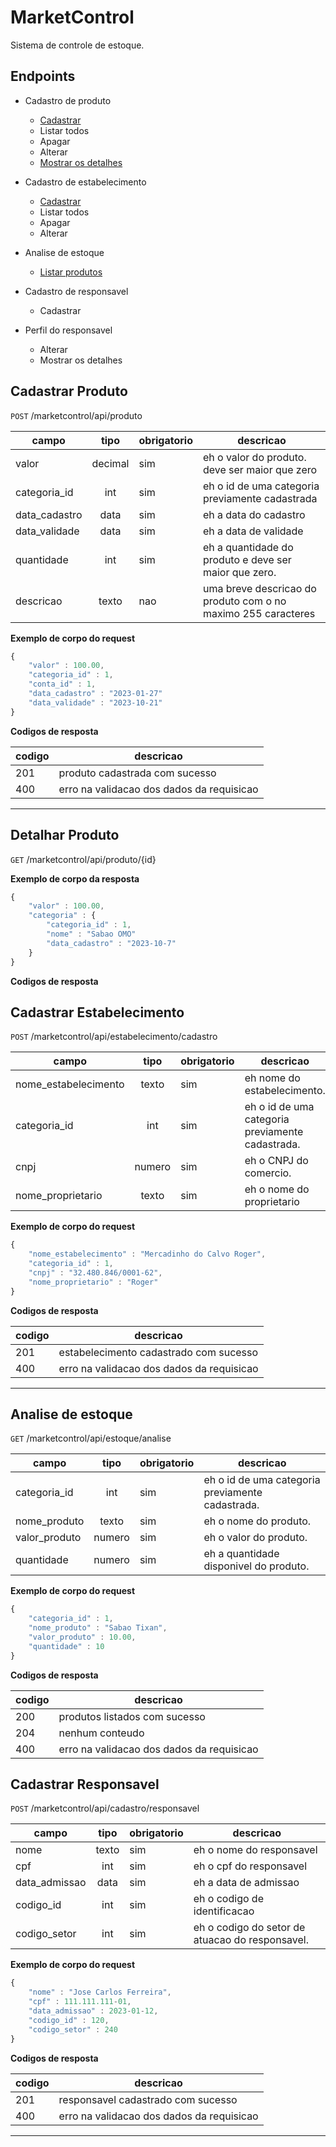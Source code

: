 # MarketControl
Sistema de controle de estoque.

## Endpoints
- Cadastro de produto
    - [Cadastrar](#cadastrar-produto)
    - Listar todos
    - Apagar
    - Alterar
    - [Mostrar os detalhes](#detalhar-produto)

- Cadastro de estabelecimento
    - [Cadastrar](#cadastrar-estabelecimento)
    - Listar todos
    - Apagar
    - Alterar
    
- Analise de estoque
    - [Listar produtos](#analise-de-estoque)
    
- Cadastro de responsavel
    - Cadastrar

- Perfil do responsavel
    - Alterar
    - Mostrar os detalhes


## Cadastrar Produto 
`POST` /marketcontrol/api/produto

| campo | tipo | obrigatorio | descricao 
|-----|:----:|-----------|---------
| valor | decimal | sim | eh o valor do produto. deve ser maior que zero 
| categoria_id | int | sim | eh o id de uma categoria previamente cadastrada 
| data_cadastro | data | sim | eh a data do cadastro
| data_validade | data | sim | eh a data de validade
| quantidade | int | sim | eh a quantidade do produto e deve ser maior que zero. 
| descricao | texto | nao | uma breve descricao do produto com o no maximo 255 caracteres

**Exemplo de corpo do request**

```js
{
    "valor" : 100.00,
    "categoria_id" : 1,
    "conta_id" : 1,
    "data_cadastro" : "2023-01-27"
    "data_validade" : "2023-10-21"
}
```

**Codigos de resposta**

| codigo | descricao
|-|-
| 201 | produto cadastrada com sucesso
| 400 | erro na validacao dos dados da requisicao

---

## Detalhar Produto
`GET` /marketcontrol/api/produto/{id}

**Exemplo de corpo da resposta**

```js
{
    "valor" : 100.00,
    "categoria" : {
        "categoria_id" : 1,
        "nome" : "Sabao OMO"
        "data_cadastro" : "2023-10-7"
    }
}
```

**Codigos de resposta**

## Cadastrar Estabelecimento 
`POST` /marketcontrol/api/estabelecimento/cadastro

| campo | tipo | obrigatorio | descricao 
|-----|:----:|-----------|---------
| nome_estabelecimento | texto | sim | eh nome do estabelecimento. 
| categoria_id | int | sim | eh o id de uma categoria previamente cadastrada. 
| cnpj | numero | sim | eh o CNPJ do comercio.
| nome_proprietario | texto | sim | eh o nome do proprietario


**Exemplo de corpo do request**

```js
{
    "nome_estabelecimento" : "Mercadinho do Calvo Roger",
    "categoria_id" : 1,
    "cnpj" : "32.480.846/0001-62",
    "nome_proprietario" : "Roger"
}
```

**Codigos de resposta**

| codigo | descricao
|-|-
| 201 | estabelecimento cadastrado com sucesso
| 400 | erro na validacao dos dados da requisicao

---

## Analise de estoque
`GET` /marketcontrol/api/estoque/analise

| campo | tipo | obrigatorio | descricao 
|-----|:----:|-----------|--------- 
| categoria_id | int | sim | eh o id de uma categoria previamente cadastrada. 
| nome_produto | texto | sim | eh o nome do produto.
| valor_produto | numero | sim | eh o valor do produto.
| quantidade | numero | sim | eh a quantidade disponivel do produto.

**Exemplo de corpo do request**

```js
{
    "categoria_id" : 1,
    "nome_produto" : "Sabao Tixan",
    "valor_produto" : 10.00,
    "quantidade" : 10
}
```

**Codigos de resposta**

| codigo | descricao
|-|-
| 200 | produtos listados com sucesso
| 204 | nenhum conteudo
| 400 | erro na validacao dos dados da requisicao

## Cadastrar Responsavel 
`POST` /marketcontrol/api/cadastro/responsavel

| campo | tipo | obrigatorio | descricao 
|-----|:----:|-----------|---------
| nome | texto | sim | eh o nome do responsavel 
| cpf | int | sim | eh o cpf do responsavel 
| data_admissao | data | sim | eh a data de admissao 
| codigo_id | int | sim | eh o codigo de identificacao
| codigo_setor | int | sim | eh o codigo do setor de atuacao do responsavel. 

**Exemplo de corpo do request**

```js
{
    "nome" : "Jose Carlos Ferreira",
    "cpf" : 111.111.111-01,
    "data_admissao" : 2023-01-12,
    "codigo_id" : 120,
    "codigo_setor" : 240
}
```

**Codigos de resposta**

| codigo | descricao
|-|-
| 201 | responsavel cadastrado com sucesso
| 400 | erro na validacao dos dados da requisicao

---
